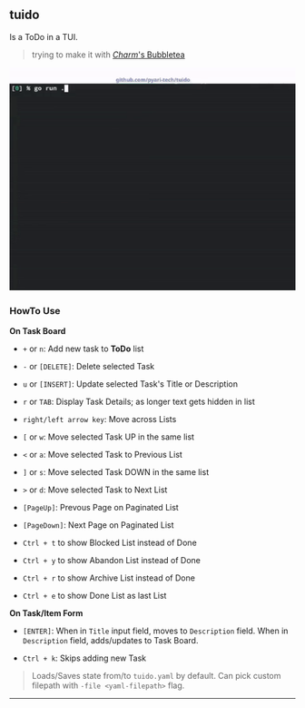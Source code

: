 
## tuido

Is a ToDo in a TUI.

> trying to make it with [_Charm_'s Bubbletea](https://github.com/charmbracelet/bubbles)

![Demo Gif](./tuido-howto.gif)

### HowTo Use

**On Task Board**

* `+` or `n`: Add new task to **ToDo** list

* `-` or `[DELETE]`: Delete selected Task

* `u` or `[INSERT]`: Update selected Task's Title or Description

* `r` or `TAB`: Display Task Details; as longer text gets hidden in list

* `right/left arrow key`: Move across Lists

* `[` or `w`: Move selected Task UP in the same list

* `<` or `a`: Move selected Task to Previous List

* `]` or `s`: Move selected Task DOWN in the same list

* `>` or `d`: Move selected Task to Next List

* `[PageUp]`: Prevous Page on Paginated List

* `[PageDown]`: Next Page on Paginated List

* `Ctrl + t` to show Blocked List instead of Done

* `Ctrl + y` to show Abandon List instead of Done

* `Ctrl + r` to show Archive List instead of Done

* `Ctrl + e` to show Done List as last List


**On Task/Item Form**

* `[ENTER]`: When in `Title` input field, moves to `Description` field. When in `Description` field, adds/updates to Task Board.

* `Ctrl + k`: Skips adding new Task

> Loads/Saves state from/to `tuido.yaml` by default. Can pick custom filepath with `-file <yaml-filepath>` flag.

---
